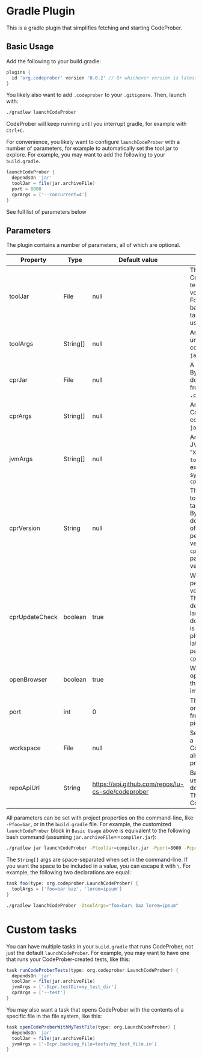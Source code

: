 # Gradle Plugin

This is a gradle plugin that simplifies fetching and starting CodeProber.

## Basic Usage

Add the following to your build.gradle:
```gradle
plugins {
  id 'org.codeprober' version '0.0.2' // Or whichever version is latest, check "https://plugins.gradle.org/plugin/org.codeprober"
}
```

You likely also want to add `.codeprober` to your `.gitignore`.
Then, launch with:
```bash
./gradlew launchCodeProber
```

CodeProber will keep running until you interrupt gradle, for example with `Ctrl+C`.

For convenience, you likely want to configure `launchCodeProber` with a number of parameters, for example to automatically set the tool jar to explore.
For example, you may want to add the following to your `build.gradle`.

```gradle
launchCodeProber {
  dependsOn 'jar'
  toolJar = file(jar.archiveFile)
  port = 8000
  cprArgs = ['--concurrent=4']
}
```

See full list of parameters below

## Parameters

The plugin contains a number of parameters, all of which are optional.

| Property       | Type     | Default value                                     | Description |
| -------------- | -------- | ------------------------------------------------- | ----------- |
| toolJar        | File     | null                                              | The tool to explore with CodeProber. This is technically optional, but you very likely want to set this. For example, you can set it based on the output of a `jar` task, as shown in basic usage above. |
| toolArgs       | String[] | null                                              | Arguments to pass to the underlying tool. This corresponds to "`X`" in `java -jar cprJar toolJar X`. |
| cprJar         | File     | null                                              | A codeprober.jar file to use. By default, this plugin will download the latest release from github and save it in `.codeprober/codeprober.jar`. |
| cprArgs        | String[] | null                                              | Arguments to pass to CodeProber. This corresponds to "`X`" in `java -jar cprJar X toolJar`. |
| jvmArgs        | String[] | null                                              | Arguments to pass to the JVM. This corresponds to "`X`" in `java X -jar cprJar toolJar`. This can for example be used to set system properties, such as `cpr.backing_file` |
| cprVersion     | String   | null                                              | The version of CodeProber to run. Should be set to the tag of a release, like "0.0.3". By default, this plugin will download the latest version of CodeProber, and periodically check for new versions (see `cprUpdateCheck`). Use this parameter to pin a specific version to use. |
| cprUpdateCheck | boolean  | true                                              | Whether or not to periodically check for new versions of CodeProber. This is done once a week by default, i.e when the lastModified of the downloaded `codeprober.jar` is over a week old, the plugin will try to retrieve the latest jar from github. This parameter has no effect if `cprVersion` is set. |
| openBrowser    | boolean  | true                                              | Whether to automatically open a web browser with the the CodeProber URL immediately after starting. |
| port           | int      | 0                                                 | The port to serve requests on. If set to 0, then a random free port is automatically picked. |
| workspace      | File     | null                                              | Set a directory to be used as a "file system" in the CodeProber UI. This can also be set with the system property 'cpr.workspace'. |
| repoApiUrl     | String   | https://api.github.com/repos/lu-cs-sde/codeprober | Base url for the API requests used for fetching and downloading CodeProber. This can be used to run CodeProber forks. |

All parameters can be set with project properties on the command-line, like `-Pfoo=bar`, or in the `build.gradle` file.
For example, the customized `launchCodeProber` block in `Basic Usage` above is equivalent to the following bash command (assuming `jar.archiveFile`==`compiler.jar`):
```bash
./gradlew jar launchCodeProber -PtoolJar=compiler.jar -Pport=8000 -PcprArgs="--concurrent=4"
```

The `String[]` args are space-separated when set in the command-line.
If you want the space to be included in a value, you can escape it with `\`.
For example, the following two declarations are equal:
```gradle
task foo(type: org.codeprober.LaunchCodeProber) {
  toolArgs = ['foo=bar baz', 'lorem=ipsum']
}
```
```bash
./gradlew launchCodeProber -DtoolArgs="foo=bar\ baz lorem=ipsum"
```

# Custom tasks

You can have multiple tasks in your `build.gradle` that runs CodeProber, not just the default `launchCodeProber`.
For example, you may want to have one that runs your CodeProber-created tests, like this:

```gradle
task runCodeProberTests(type: org.codeprober.LaunchCodeProber) {
  dependsOn 'jar'
  toolJar = file(jar.archiveFile)
  jvmArgs = ['-Dcpr.testDir=my_test_dir']
  cprArgs = ['--test']
}
```

You may also want a task that opens CodeProber with the contents of a specific file in the file system, like this:
```gradle
task openCodeProberWithMyTestFile(type: org.LaunchCodeProber) {
  dependsOn 'jar'
  toolJar = file(jar.archiveFile)
  jvmArgs = ['-Dcpr.backing_file=tests/my_test_file.in']
}
```
